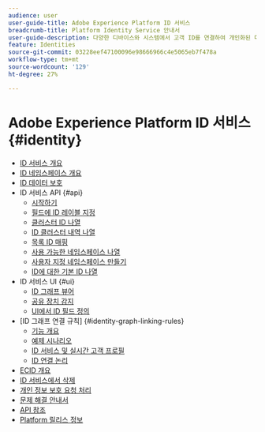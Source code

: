 ```yaml
---
audience: user
user-guide-title: Adobe Experience Platform ID 서비스
breadcrumb-title: Platform Identity Service 안내서
user-guide-description: 다양한 디바이스와 시스템에서 고객 ID를 연결하여 개인화된 디지털 경험을 전달할 수 있습니다.
feature: Identities
source-git-commit: 03228eef47100096e98666966c4e5065eb7f478a
workflow-type: tm+mt
source-wordcount: '129'
ht-degree: 27%

---
```



# Adobe Experience Platform ID 서비스 {#identity}

- [ID 서비스 개요](home.md)
- [ID 네임스페이스 개요](namespaces.md)
- [ID 데이터 보호](guardrails.md)
- ID 서비스 API {#api}
   - [시작하기](api/getting-started.md)
   - [필드에 ID 레이블 지정](api/label-identities.md)
   - [클러스터 ID 나열](api/list-cluster-identites.md)
   - [ID 클러스터 내역 나열](api/list-cluster-history.md)
   - [목록 ID 매핑](api/list-identity-mappings.md)
   - [사용 가능한 네임스페이스 나열](api/list-namespaces.md)
   - [사용자 지정 네임스페이스 만들기](api/create-custom-namespace.md)
   - [ID에 대한 기본 ID 나열](api/list-native-id.md)
- ID 서비스 UI {#ui}
   - [ID 그래프 뷰어](ui/identity-graph-viewer.md)
   - [공유 장치 감지](ui/shared-device-detection.md)
   - [UI에서 ID 필드 정의](ui/label-identities.md)
- [ID 그래프 연결 규칙] {#identity-graph-linking-rules}
   - [기능 개요](./identity-graph-linking-rules/overview.md)
   - [예제 시나리오](./identity-graph-linking-rules/example-scenarios.md)
   - [ID 서비스 및 실시간 고객 프로필](./identity-graph-linking-rules/identity-and-profile.md)
   - [ID 연결 논리](./identity-graph-linking-rules/identity-linking-logic.md)
- [ECID 개요](ecid.md)
- [ID 서비스에서 삭제](deletion.md)
- [개인 정보 보호 요청 처리](privacy.md)
- [문제 해결 안내서](troubleshooting-guide.md)
- [API 참조](https://www.adobe.io/experience-platform-apis/references/identity-service)
- [Platform 릴리스 정보](https://www.adobe.com/go/platform-release-notes-kr)